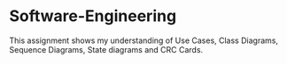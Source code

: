 # Software-Engineering

This assignment shows my understanding of Use Cases, Class Diagrams, Sequence Diagrams, State diagrams and CRC Cards.
